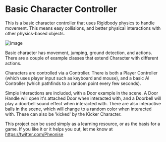 # Basic Character Controller
This is a basic character controller that uses Rigidbody physics to handle movement. This means easy collisions, and better physical interactions with other physics-based objects.

![image](https://repository-images.githubusercontent.com/194247757/17a52880-99de-11e9-89b4-c414464441d9)

Basic character has movement, jumping, ground detection, and actions. There are a couple of example classes that extend Character with different actions.

Characters are controlled via a Controller. There is both a Player Controller (which uses player input such as keyboard and mouse), and a basic AI Controller (which pathfinds to a random point every few seconds).

Simple Interactions are included, with a Door example in the scene. A Door Handle will open it's attached Door when interacted with, and a Doorbell will play a doorbell sound effect when interacted with.
There are also interactive balls in the scene, which will change to a random color when interacted with. These can also be 'kicked' by the Kicker Character.

This project can be used simply as a learning resource, or as the basis for a game. If you like it or it helps you out, let me know at https://twitter.com/Pheonise
